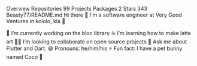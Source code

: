 Overview
Repositories 99
Projects
Packages 2
Stars 343
Beasty77/README.md
Hi there 👋
I'm a software engineer at Very Good Ventures in kololo, kla 🌆

🔭 I’m currently working on the bloc library
☕ I’m learning how to make latte art
🧑‍💻 I’m looking to collaborate on open source projects
💬 Ask me about Flutter and Dart.
😄 Pronouns: he/him/his
⚡ Fun fact: I have a pet bunny named Coco 🐰
